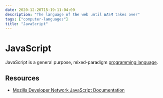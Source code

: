 ```yaml
---
date: 2020-12-20T15:19:11-04:00
description: "The language of the web until WASM takes over"
tags: ["computer-languages"]
title: "JavaScript"
---
```


# JavaScript

JavaScript is a general purpose, mixed-paradigm [programming language](computer-languages.md).

## Resources

* [Mozilla Developer Network JavaScript Documentation](https://developer.mozilla.org/en-US/docs/Web/javascript)
